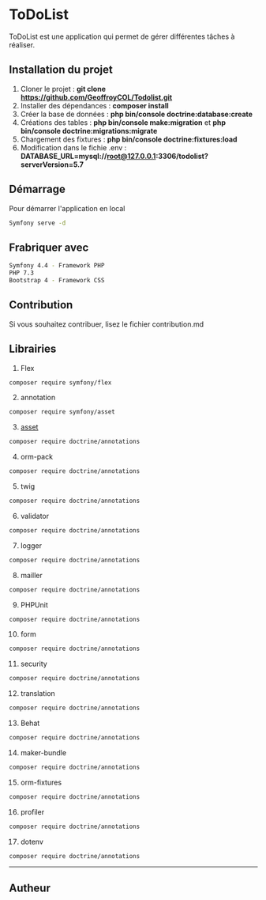 # ToDoList

ToDoList est une application qui permet de gérer différentes tâches à réaliser.



## Installation du projet

1. Cloner le projet : **git clone https://github.com/GeoffroyCOL/Todolist.git**
2. Installer des dépendances : **composer install**
3. Créer la base de données : **php bin/console doctrine:database:create**
4. Créations des tables : **php bin/console make:migration** et **php bin/console doctrine:migrations:migrate**
5. Chargement des fixtures : **php bin/console doctrine:fixtures:load**
6. Modification dans le fichie .env : **DATABASE_URL=mysql://root@127.0.0.1:3306/todolist?serverVersion=5.7**


## Démarrage

Pour démarrer l'application en local

```bash
Symfony serve -d
```

## Frabriquer avec

```bash
Symfony 4.4 - Framework PHP
PHP 7.3
Bootstrap 4 - Framework CSS
```

## Contribution

Si vous souhaitez contribuer, lisez le fichier contribution.md


## Librairies

1. Flex
```bash
composer require symfony/flex
```

2. annotation
```bash
composer require symfony/asset
```

3. [asset](https://symfony.com/doc/current/components/asset.html)
```bash
composer require doctrine/annotations
```

4. orm-pack
```bash
composer require doctrine/annotations
```

5. twig
```bash
composer require doctrine/annotations
```

6. validator
```bash
composer require doctrine/annotations
```

7. logger
```bash
composer require doctrine/annotations
```

8. mailler
```bash
composer require doctrine/annotations
```

9. PHPUnit
```bash
composer require doctrine/annotations
```

10. form
```bash
composer require doctrine/annotations
```

11. security
```bash
composer require doctrine/annotations
```

12. translation
```bash
composer require doctrine/annotations
```

13. Behat
```bash
composer require doctrine/annotations
```

14. maker-bundle
```bash
composer require doctrine/annotations
```

15. orm-fixtures
```bash
composer require doctrine/annotations
```

16. profiler
```bash
composer require doctrine/annotations
```

17. dotenv
```bash
composer require doctrine/annotations
```

-----------------------------------------------------

## Autheur